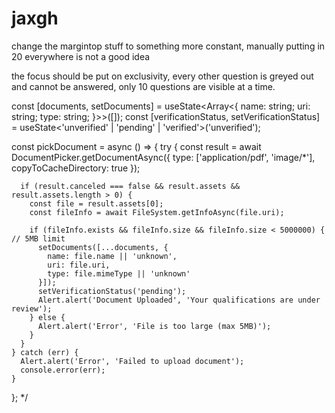 # jaxgh

change the margintop stuff to something more constant, manually putting in 20 everywhere is not a good idea

the focus should be put on exclusivity, every other question is greyed out and cannot be answered, only 10 questions are visible at a time.

const [documents, setDocuments] = useState<Array<{
    name: string;
    uri: string;
    type: string;
  }>>([]);
  const [verificationStatus, setVerificationStatus] = useState<'unverified' | 'pending' | 'verified'>('unverified');

  const pickDocument = async () => {
    try {
      const result = await DocumentPicker.getDocumentAsync({
        type: ['application/pdf', 'image/*'],
        copyToCacheDirectory: true
      });

      if (result.canceled === false && result.assets && result.assets.length > 0) {
        const file = result.assets[0];
        const fileInfo = await FileSystem.getInfoAsync(file.uri);
        
        if (fileInfo.exists && fileInfo.size && fileInfo.size < 5000000) { // 5MB limit
          setDocuments([...documents, {
            name: file.name || 'unknown',
            uri: file.uri,
            type: file.mimeType || 'unknown'
          }]);
          setVerificationStatus('pending');
          Alert.alert('Document Uploaded', 'Your qualifications are under review');
        } else {
          Alert.alert('Error', 'File is too large (max 5MB)');
        }
      }
    } catch (err) {
      Alert.alert('Error', 'Failed to upload document');
      console.error(err);
    }
  };
*/